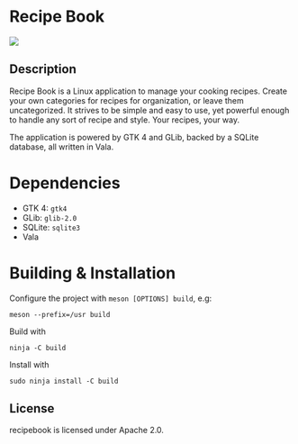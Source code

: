 # Recipe Book
![](https://img.shields.io/github/license/EbonJaeger/recipebook)

## Description

Recipe Book is a Linux application to manage your cooking recipes. Create your own categories for recipes for organization, or leave them uncategorized. It strives to be simple and easy to use, yet powerful enough to handle any sort of recipe and style. Your recipes, your way.

The application is powered by GTK 4 and GLib, backed by a SQLite database, all written in Vala.

# Dependencies

- GTK 4: `gtk4`
- GLib: `glib-2.0`
- SQLite: `sqlite3`
- Vala

# Building & Installation

Configure the project with `meson [OPTIONS] build`, e.g: 
```
meson --prefix=/usr build
```

Build with 
```
ninja -C build
```

Install with 
```
sudo ninja install -C build
```

## License

recipebook is licensed under Apache 2.0.
